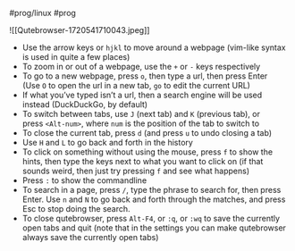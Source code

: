 #prog/linux #prog

![[Qutebrowser-1720541710043.jpeg]]

- Use the arrow keys or `hjkl` to move around a webpage (vim-like syntax is used in quite a few places)
- To zoom in or out of a webpage, use the `+` or `-` keys respectively
- To go to a new webpage, press `o`, then type a url, then press Enter (Use `O` to open the url in a new tab, `go` to edit the current URL)
- If what you’ve typed isn’t a url, then a search engine will be used instead (DuckDuckGo, by default)
- To switch between tabs, use `J` (next tab) and `K` (previous tab), or press `<Alt-num>`, where `num` is the position of the tab to switch to
- To close the current tab, press `d` (and press `u` to undo closing a tab)
- Use `H` and `L` to go back and forth in the history
- To click on something without using the mouse, press `f` to show the hints, then type the keys next to what you want to click on (if that sounds weird, then just try pressing `f` and see what happens)
- Press `:` to show the commandline
- To search in a page, press `/`, type the phrase to search for, then press Enter. Use `n` and `N` to go back and forth through the matches, and press Esc to stop doing the search.
- To close qutebrowser, press `Alt-F4`, or `:q`, or `:wq` to save the currently open tabs and quit (note that in the settings you can make qutebrowser always save the currently open tabs)
